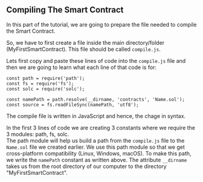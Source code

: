 ## Compiling The Smart Contract
In this part of the tutorial, we are going to prepare the file needed to compile the Smart Contract.  

So, we have to first create a file inside the main directory/folder (MyFirstSmartContract). This file should be called ```compile.js```.

Lets first copy and paste these lines of code into the ```compile.js``` file and then we are going to learn what each line of that code is for:

```
const path = require('path');
const fs = require('fs');
const solc = require('solc');

const namePath = path.resolve(__dirname, 'contracts', 'Name.sol');
const source = fs.readFileSync(namePath, 'utf8');
```

The compile file is written in JavaScript and hence, the chage in syntax.  

In the first 3 lines of code we are creating 3 constants where we require the 3 modules: path, fs, solc.  
The path module will help us build a path from the ```compile.js``` file to the ```Name.sol``` file we created earlier. We use this path module so that we get cross-platform compatibility (Linux, Windows, macOS). To make this path, we write the ```namePath``` constant as written above. The attribute ```__dirname``` takes us from the root directory of our computer to the directory "MyFirstSmartContract".  

